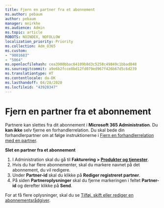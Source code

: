 ```yaml
---
title: Fjern en partner fra et abonnement
ms.author: pebaum
author: pebaum
manager: mnirkhe
ms.audience: Admin
ms.topic: article
ROBOTS: NOINDEX, NOFOLLOW
localization_priority: Priority
ms.collection: Adm_O365
ms.custom:
- "9001683"
- "5064"
ms.openlocfilehash: cea3980bbac64109b8d3c5258c49849c1bbad848
ms.sourcegitcommit: a9e6b2fcce8bd12fd079ed967f426b67d5c6d239
ms.translationtype: HT
ms.contentlocale: da-DK
ms.lasthandoff: 04/28/2020
ms.locfileid: "43928347"
---
```

# <a name="remove-a-partner-from-a-subscription"></a>Fjern en partner fra et abonnement

Partnere kan slettes fra dit abonnement i **Microsoft 365 Administration**. Du **kan ikke** selv fjerne en forhandlerrelation. Du skal bede din forhandlerpartner om at følge instruktionerne i [Fjern en forhandlerrelation med en partner](https://docs.microsoft.com/partner-center/remove-a-relationship).

**Slet en partner fra et abonnement**

1. I Administration skal du gå til **Fakturering > [Produkter og tjenester](https://go.microsoft.com/fwlink/p/?linkid=842054)**.
2. Hvis du har flere abonnementer, skal du markere navnet på det abonnement, du vil redigere.
3. Under **Partner-id** skal du klikke på **Rediger registreret partner**.
4. På siden **Partneroplysninger** skal du fjerne markeringen i feltet **Partner-id** og derefter klikke på **Send**.

For at få flere oplysninger, skal du se [Tilføj, skift eller rediger en abonnementsrådgiver](https://docs.microsoft.com/microsoft-365/admin/misc/add-partner?view=o365-worldwide).
